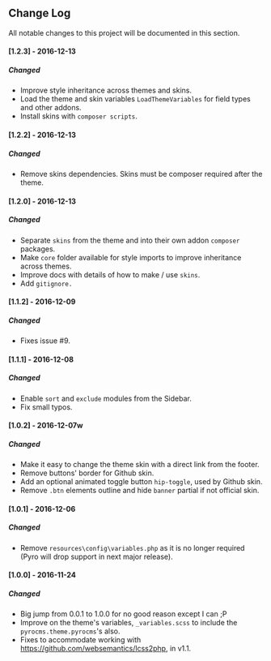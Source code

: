 ## Change Log
All notable changes to this project will be documented in this section.

#### [1.2.3] - 2016-12-13
##### Changed
  - Improve style inheritance across themes and skins.
  - Load the theme and skin variables `LoadThemeVariables` for field types and other addons.
  - Install skins with `composer scripts`.

#### [1.2.2] - 2016-12-13
##### Changed
  - Remove skins dependencies. Skins must be composer required after the theme.

#### [1.2.0] - 2016-12-13
##### Changed
  - Separate `skins` from the theme and into their own addon `composer` packages.
  - Make `core` folder available for style imports to improve inheritance across themes.
  - Improve docs with details of how to make / use `skins`.
  - Add `gitignore.`

#### [1.1.2] - 2016-12-09
##### Changed
  - Fixes issue #9.

#### [1.1.1] - 2016-12-08
##### Changed
  - Enable `sort` and `exclude` modules from the Sidebar.
  - Fix small typos.

#### [1.0.2] - 2016-12-07w
##### Changed
  - Make it easy to change the theme skin with a direct link from the footer.
  - Remove buttons' border for Github skin.
  - Add an optional animated toggle button `hip-toggle`, used by Github skin.
  - Remove `.btn` elements outline and hide `banner` partial if not official skin.

#### [1.0.1] - 2016-12-06
##### Changed
  - Remove `resources\config\variables.php` as it is no longer required (Pyro will drop support in next major release).

#### [1.0.0] - 2016-11-24
##### Changed
  - Big jump from 0.0.1 to 1.0.0 for no good reason except I can ;P
  - Improve on the theme's variables, `_variables.scss` to include the `pyrocms.theme.pyrocms`'s also.
  - Fixes to accommodate working with https://github.com/websemantics/lcss2php, in v1.1.
